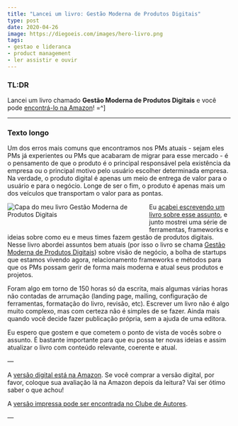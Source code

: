 ```yaml
---
title: "Lancei um livro: Gestão Moderna de Produtos Digitais"
type: post
date: 2020-04-26
image: https://diegoeis.com/images/hero-livro.png
tags:
- gestao e lideranca
- product management
- ler assistir e ouvir
---
```



### TL:DR
Lancei um livro chamado **Gestão Moderna de Produtos Digitais** e você pode [encontrá-lo na Amazon](https://www.amazon.com.br/gp/product/B087F4FJSY?pf_rd_r=F1TZ5AYEB9WNAKMJGKFC&pf_rd_p=96b1767d-f792-4902-8834-039a970f4513)! =^]

---

### Texto longo
Um dos erros mais comuns que encontramos nos PMs atuais - sejam eles PMs já experientes ou PMs que acabaram de migrar para esse mercado - é o pensamento de que o produto é o principal responsável pela existência da empresa ou o principal motivo pelo usuário escolher determinada empresa. Na verdade, o produto digital é apenas um meio de entrega de valor para o usuário e para o negócio. Longe de ser o fim, o produto é apenas mais um dos veículos que transportam o valor para as pontas.

<a href="https://www.amazon.com.br/gp/product/B087F4FJSY?pf_rd_r=F1TZ5AYEB9WNAKMJGKFC&pf_rd_p=96b1767d-f792-4902-8834-039a970f4513"><img src="/images/book.jpg" alt="Capa do meu livro Gestão Moderna de Produtos Digitais" style="max-width: 300px; float: left; margin-right: 20px; margin-bottom: 20px;"></a>

Eu [acabei escrevendo um livro sobre esse assunto](https://www.amazon.com.br/gp/product/B087F4FJSY?pf_rd_r=F1TZ5AYEB9WNAKMJGKFC&pf_rd_p=96b1767d-f792-4902-8834-039a970f4513), e junto mostrei uma série de ferramentas, frameworks e ideias sobre como eu e meus times fazem gestão de produtos digitais. Nesse livro abordei assuntos bem atuais (por isso o livro se chama [Gestão Moderna de Produtos Digitais](https://www.amazon.com.br/gp/product/B087F4FJSY?pf_rd_r=F1TZ5AYEB9WNAKMJGKFC&pf_rd_p=96b1767d-f792-4902-8834-039a970f4513)) sobre visão de negócio, a bolha de startups que estamos vivendo agora, relacionamento frameworks e métodos para que os PMs possam gerir de forma mais moderna e atual seus produtos e projetos.

Foram algo em torno de 150 horas só da escrita, mais algumas várias horas não contadas de arrumação (landing page, mailing, configuração de ferramentas, formatação do livro, revisão, etc). Escrever um livro não é algo muito complexo, mas com certeza não é simples de se fazer. Ainda mais quando você decide fazer publicação própria, sem a ajuda de uma editora.

Eu espero que gostem e que cometem o ponto de vista de vocês sobre o assunto. É bastante importante para que eu possa ter novas ideias e assim atualizar o livro com conteúdo relevante, coerente e atual. 

—

A [versão digital está na Amazon](https://www.amazon.com.br/gp/product/B087F4FJSY?pf_rd_r=F1TZ5AYEB9WNAKMJGKFC&pf_rd_p=96b1767d-f792-4902-8834-039a970f4513). Se você comprar a versão digital, por favor, coloque sua avaliação lá na Amazon depois da leitura? Vai ser ótimo saber o que achou!

A [versão impressa pode ser encontrada no Clube de Autores](https://clubedeautores.com.br/livro/gestao-moderna-produtos-digitais).

—


